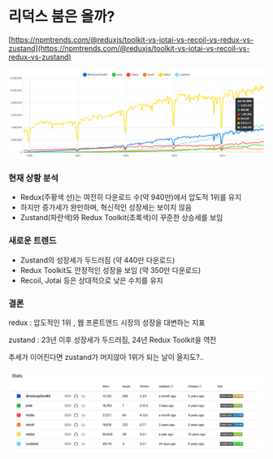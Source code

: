 # 리덕스 붐은 올까?

[https://npmtrends.com/@reduxjs/toolkit-vs-jotai-vs-recoil-vs-redux-vs-zustand](https://npmtrends.com/@reduxjs/toolkit-vs-jotai-vs-recoil-vs-redux-vs-zustand)

![alt text](image.png)

### **현재 상황 분석**

-   Redux(주황색 선)는 여전히 다운로드 수(약 940만)에서 압도적 1위를 유지
-   하지만 증가세가 완만하며, 혁신적인 성장세는 보이지 않음
-   Zustand(파란색)와 Redux Toolkit(초록색)이 꾸준한 상승세를 보임

### **새로운 트렌드**

-   Zustand의 성장세가 두드러짐 (약 440만 다운로드)
-   Redux Toolkit도 안정적인 성장을 보임 (약 350만 다운로드)
-   Recoil, Jotai 등은 상대적으로 낮은 수치를 유지

### 결론

redux : 압도적인 1위 , 웹 프론트엔드 시장의 성장을 대변하는 지표

zustand : 23년 이후 성장세가 두드러짐, 24년 Redux Toolkit을 역전

추세가 이어진다면 zustand가 머지않아 1위가 되는 날이 올지도?..

![alt text](<image 1.png>)
 